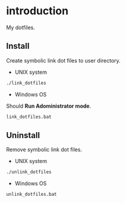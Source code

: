 # introduction

My dotfiles.

## Install

Create symbolic link dot files to user directory.

* UNIX system

````sh
./link_dotfiles
````

* Windows OS

Should **Run Adoministrator mode**.

````cmd
link_dotfiles.bat
````

## Uninstall

Remove symbolic link dot files.

* UNIX system

````sh
./unlink_dotfiles
````

* Windows OS

````cmd
unlink_dotfiles.bat
````
